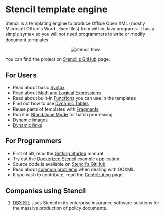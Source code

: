 # Stencil template engine

Stencil is a templating engine to produce Office Open XML (mostly Microsoft Office's Word `.docx` files)
from within Java programs. It has a simple syntax so you will not need programmers to write or modify
document templates.

<p align="center"><img src="https://raw.githubusercontent.com/erdos/stencil/master/docs/graphics.svg?sanitize=true" alt="stencil flow"/></p>

You can find the project on [Stencil's GitHub](https://github.com/erdos/stencil) page.

## For Users

- Read about basic [Syntax](Syntax.md)
- Read about [Math and Logical Expressions](Math.md)
- Read about built-in [Functions](Functions.md) you can use in the templates
- Find out how to use [Dynamic Tables](Tables.md)
- Reuse parts of templates with [Fragments](Fragments.md)
- Run it in [Standalone Mode](Standalone.md) for batch processing
- [Dynamic images](Images.md)
- [Dynamic links](Links.md)


## For Programmers

- First of all, read the [Getting Started](GettingStarted.md) manual
- Try out the [Dockerized Stencil](https://github.com/erdos/stencil/blob/master/service/README.md) example application.
- Source code is available on [Stencil's GitHub](https://github.com/erdos/stencil)
- Read about [common problems](DeveloperTroubleshooting.md) when dealing with OOXML.
- If you wish to contribute, read the [Contributing](Contribution.md) page

## Companies using Stencil

1. [DBX Kft.](https://dbx.hu) uses Stencil in its enterprise insurance software
solutions for the massive production of policy documents.

